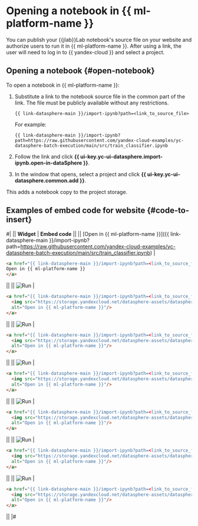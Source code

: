 # Opening a notebook in {{ ml-platform-name }}

You can publish your {{jlab}}Lab notebook's source file on your website and authorize users to run it in {{ ml-platform-name }}. After using a link, the user will need to log in to {{ yandex-cloud }} and select a project.

## Opening a notebook {#open-notebook}

To open a notebook in {{ ml-platform-name }}:

1. Substitute a link to the notebook source file in the common part of the link. The file must be publicly available without any restrictions.

   ```text
   {{ link-datasphere-main }}/import-ipynb?path=<link_to_source_file>
   ```

   For example:

   ```text
   {{ link-datasphere-main }}/import-ipynb?path=https://raw.githubusercontent.com/yandex-cloud-examples/yc-datasphere-batch-execution/main/src/train_classifier.ipynb
   ```

1. Follow the link and click **{{ ui-key.yc-ui-datasphere.import-ipynb.open-in-dataSphere }}**.

1. In the window that opens, select a project and click **{{ ui-key.yc-ui-datasphere.common.add }}**.

This adds a notebook copy to the project storage.

## Examples of embed code for website {#code-to-insert}

#|
|| **Widget** | **Embed code** ||
|| [Open in {{ ml-platform-name }}]({{ link-datasphere-main }}/import-ipynb?path=https://raw.githubusercontent.com/yandex-cloud-examples/yc-datasphere-batch-execution/main/src/train_classifier.ipynb) |

```html
<a href="{{ link-datasphere-main }}/import-ipynb?path=<link_to_source_file>">
Open in {{ ml-platform-name }}
</a>
```
||
|| ![Run](../../../_assets/datasphere/open-blue-ru.svg) |

```html
<a href="{{ link-datasphere-main }}/import-ipynb?path=<link_to_source_file>">
  <img src="https://storage.yandexcloud.net/datasphere-assets/datasphere_badge_v1_ru.svg"
  alt="Open in {{ ml-platform-name }}"/>
</a>
```
||
|| ![Run](../../../_assets/datasphere/open-blue-en.svg) |

```html
<a href="{{ link-datasphere-main }}/import-ipynb?path=<link_to_source_file>">
  <img src="https://storage.yandexcloud.net/datasphere-assets/datasphere_badge_v1_en.svg"
  alt="Open in {{ ml-platform-name }}"/>
</a>
```
||
|| ![Run](../../../_assets/datasphere/open-white-ru.svg) |

```html
<a href="{{ link-datasphere-main }}/import-ipynb?path=<link_to_source_file>">
  <img src="https://storage.yandexcloud.net/datasphere-assets/datasphere_badge_v2_ru.svg"
  alt="Open in {{ ml-platform-name }}"/>
</a>

```
||
|| ![Run](../../../_assets/datasphere/open-white-en.svg) |

```html
<a href="{{ link-datasphere-main }}/import-ipynb?path=<link_to_source_file>">
  <img src="https://storage.yandexcloud.net/datasphere-assets/datasphere_badge_v2_en.svg"
  alt="Open in {{ ml-platform-name }}"/>
</a>
```
||
|| ![Run](../../../_assets/datasphere/open-black-ru.svg) |

```html
<a href="{{ link-datasphere-main }}/import-ipynb?path=<link_to_source_file>">
  <img src="https://storage.yandexcloud.net/datasphere-assets/datasphere_badge_v3_ru.svg"
  alt="Open in {{ ml-platform-name }}"/>
</a>
```
||
|| ![Run](../../../_assets/datasphere/open-black-en.svg) |

```html
<a href="{{ link-datasphere-main }}/import-ipynb?path=<link_to_source_file>">
  <img src="https://storage.yandexcloud.net/datasphere-assets/datasphere_badge_v3_en.svg"
  alt="Open in {{ ml-platform-name }}"/>
</a>
```
||
|#